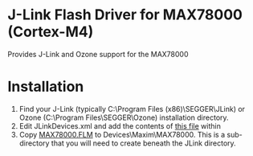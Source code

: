 # J-Link Flash Driver for MAX78000 (Cortex-M4)
Provides J-Link and Ozone support for the MAX78000
# Installation
1. Find your J-Link (typically C:\Program Files (x86)\SEGGER\JLink) or Ozone (C:\Program Files\SEGGER\Ozone) installation directory.
2. Edit JLinkDevices.xml and add the contents of [this file](blob/master/JLinkDevices.xml) within <Database>
3. Copy [MAX78000.FLM](cs/MAX78000%20Release/MAX78000.FLM) to Devices\Maxim\MAX78000.  This is a sub-directory that you will need to create beneath the JLink directory.
 

